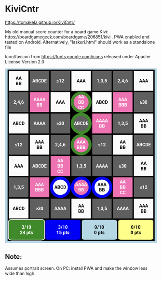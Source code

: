 # KiviCntr

https://tomakela.github.io/KiviCntr/

My old manual score counter for a board game Kivi: https://boardgamegeek.com/boardgame/206851/kivi . PWA enabled and tested on Android. Alternatively, "laskuri.html" should work as a standalone file

Icon/favicon from https://fonts.google.com/icons released under Apache License Version 2.0

![Screenshot](screenshot.png)

## Note:

Assumes portrait screen. On PC: install PWA and make the window less wide than high.
